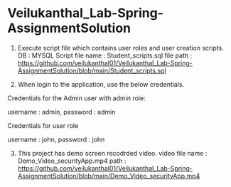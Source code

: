 # Veilukanthal_Lab-Spring-AssignmentSolution

1) Execute script file which contains user roles and user creation scripts.
DB : MYSQL
Script file name : Student_scripts.sql
file path : https://github.com/veilukanthal01/Veilukanthal_Lab-Spring-AssignmentSolution/blob/main/Student_scripts.sql

2) When login to the application, use the below credentials.

Credentials for the Admin user with admin role:


username : admin,
password : admin

Credentials for user role


username : john,
password : john

3) This project has demo screen recodrded video.
video file name : Demo_Video_securityApp.mp4
path : https://github.com/veilukanthal01/Veilukanthal_Lab-Spring-AssignmentSolution/blob/main/Demo_Video_securityApp.mp4
